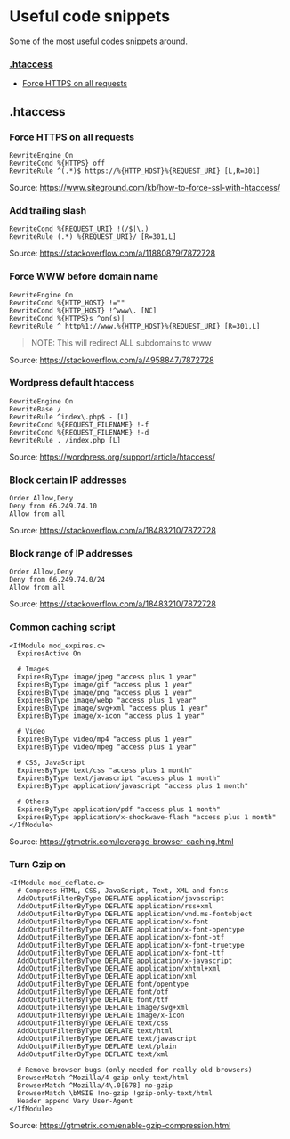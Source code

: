 # Useful code snippets
Some of the most useful codes snippets around.

### [.htaccess](#htaccess)
* [Force HTTPS on all requests](#force-https-on-all-requests)

## .htaccess

### Force HTTPS on all requests
```
RewriteEngine On
RewriteCond %{HTTPS} off
RewriteRule ^(.*)$ https://%{HTTP_HOST}%{REQUEST_URI} [L,R=301]
```
Source: https://www.siteground.com/kb/how-to-force-ssl-with-htaccess/


### Add trailing slash
```
RewriteCond %{REQUEST_URI} !(/$|\.) 
RewriteRule (.*) %{REQUEST_URI}/ [R=301,L] 
```
Source: https://stackoverflow.com/a/11880879/7872728


### Force WWW before domain name
```
RewriteEngine On
RewriteCond %{HTTP_HOST} !=""
RewriteCond %{HTTP_HOST} !^www\. [NC]
RewriteCond %{HTTPS}s ^on(s)|
RewriteRule ^ http%1://www.%{HTTP_HOST}%{REQUEST_URI} [R=301,L]
```
>NOTE: This will redirect ALL subdomains to www

Source: https://stackoverflow.com/a/4958847/7872728


### Wordpress default htaccess
```
RewriteEngine On
RewriteBase /
RewriteRule ^index\.php$ - [L]
RewriteCond %{REQUEST_FILENAME} !-f
RewriteCond %{REQUEST_FILENAME} !-d
RewriteRule . /index.php [L]
```
Source: https://wordpress.org/support/article/htaccess/


### Block certain IP addresses
```
Order Allow,Deny
Deny from 66.249.74.10
Allow from all
```
Source: https://stackoverflow.com/a/18483210/7872728

### Block range of IP addresses
```
Order Allow,Deny
Deny from 66.249.74.0/24
Allow from all
```
Source: https://stackoverflow.com/a/18483210/7872728


### Common caching script
```
<IfModule mod_expires.c>
  ExpiresActive On

  # Images
  ExpiresByType image/jpeg "access plus 1 year"
  ExpiresByType image/gif "access plus 1 year"
  ExpiresByType image/png "access plus 1 year"
  ExpiresByType image/webp "access plus 1 year"
  ExpiresByType image/svg+xml "access plus 1 year"
  ExpiresByType image/x-icon "access plus 1 year"

  # Video
  ExpiresByType video/mp4 "access plus 1 year"
  ExpiresByType video/mpeg "access plus 1 year"

  # CSS, JavaScript
  ExpiresByType text/css "access plus 1 month"
  ExpiresByType text/javascript "access plus 1 month"
  ExpiresByType application/javascript "access plus 1 month"

  # Others
  ExpiresByType application/pdf "access plus 1 month"
  ExpiresByType application/x-shockwave-flash "access plus 1 month"
</IfModule>
```
Source: https://gtmetrix.com/leverage-browser-caching.html


### Turn Gzip on
```
<IfModule mod_deflate.c>
  # Compress HTML, CSS, JavaScript, Text, XML and fonts
  AddOutputFilterByType DEFLATE application/javascript
  AddOutputFilterByType DEFLATE application/rss+xml
  AddOutputFilterByType DEFLATE application/vnd.ms-fontobject
  AddOutputFilterByType DEFLATE application/x-font
  AddOutputFilterByType DEFLATE application/x-font-opentype
  AddOutputFilterByType DEFLATE application/x-font-otf
  AddOutputFilterByType DEFLATE application/x-font-truetype
  AddOutputFilterByType DEFLATE application/x-font-ttf
  AddOutputFilterByType DEFLATE application/x-javascript
  AddOutputFilterByType DEFLATE application/xhtml+xml
  AddOutputFilterByType DEFLATE application/xml
  AddOutputFilterByType DEFLATE font/opentype
  AddOutputFilterByType DEFLATE font/otf
  AddOutputFilterByType DEFLATE font/ttf
  AddOutputFilterByType DEFLATE image/svg+xml
  AddOutputFilterByType DEFLATE image/x-icon
  AddOutputFilterByType DEFLATE text/css
  AddOutputFilterByType DEFLATE text/html
  AddOutputFilterByType DEFLATE text/javascript
  AddOutputFilterByType DEFLATE text/plain
  AddOutputFilterByType DEFLATE text/xml

  # Remove browser bugs (only needed for really old browsers)
  BrowserMatch ^Mozilla/4 gzip-only-text/html
  BrowserMatch ^Mozilla/4\.0[678] no-gzip
  BrowserMatch \bMSIE !no-gzip !gzip-only-text/html
  Header append Vary User-Agent
</IfModule>
```
Source: https://gtmetrix.com/enable-gzip-compression.html



